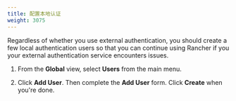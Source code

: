 ```yaml
---
title: 配置本地认证
weight: 3075
---
```


Regardless of whether you use external authentication, you should create a few local authentication users so that you can continue using Rancher if you your external authentication service encounters issues.

1.	From the **Global** view, select **Users** from the main menu.

2.	Click **Add User**. Then complete the **Add User** form. Click **Create** when you're done.
